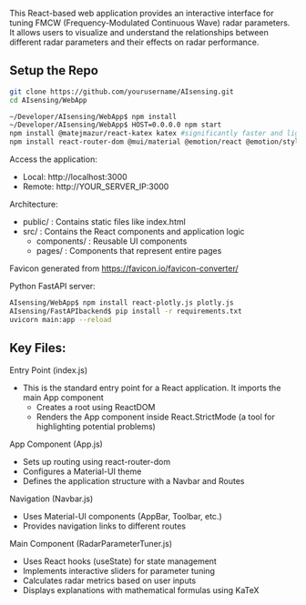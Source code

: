 
This React-based web application provides an interactive interface for tuning FMCW (Frequency-Modulated Continuous Wave) radar parameters. It allows users to visualize and understand the relationships between different radar parameters and their effects on radar performance.

## Setup the Repo
```bash
git clone https://github.com/yourusername/AIsensing.git
cd AIsensing/WebApp
```


```bash
~/Developer/AIsensing/WebApp$ npm install
~/Developer/AIsensing/WebApp$ HOST=0.0.0.0 npm start
npm install @matejmazur/react-katex katex #significantly faster and lighter than MathJax 
npm install react-router-dom @mui/material @emotion/react @emotion/styled
```
Access the application:
- Local: http://localhost:3000
- Remote: http://YOUR_SERVER_IP:3000

Architecture:
- public/ : Contains static files like index.html
- src/ : Contains the React components and application logic
    - components/ : Reusable UI components
    - pages/ : Components that represent entire pages

Favicon generated from https://favicon.io/favicon-converter/

Python FastAPI server:
```bash
AIsensing/WebApp$ npm install react-plotly.js plotly.js
AIsensing/FastAPIbackend$ pip install -r requirements.txt
uvicorn main:app --reload
```

## Key Files:
Entry Point (index.js)
- This is the standard entry point for a React application. It imports the main App component
    - Creates a root using ReactDOM
    - Renders the App component inside React.StrictMode (a tool for highlighting potential problems)

App Component (App.js)
- Sets up routing using react-router-dom
- Configures a Material-UI theme
- Defines the application structure with a Navbar and Routes

Navigation (Navbar.js)
- Uses Material-UI components (AppBar, Toolbar, etc.)
- Provides navigation links to different routes

Main Component (RadarParameterTuner.js)
- Uses React hooks (useState) for state management
- Implements interactive sliders for parameter tuning
- Calculates radar metrics based on user inputs
- Displays explanations with mathematical formulas using KaTeX
